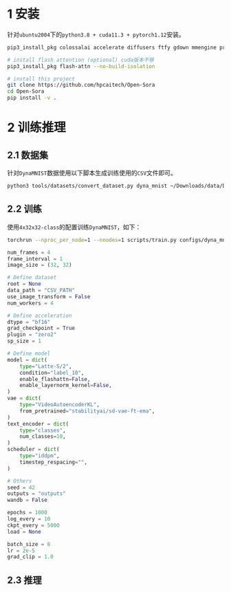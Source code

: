 # 1 安装

针对`ubuntu2004`下的`python3.8 + cuda11.3 + pytorch1.12`安装。

```bash
pip3_install_pkg colossalai accelerate diffusers ftfy gdown mmengine pre-commit av tensorboard timm tqdm transformers wandb xformers==0.0.13 triton packaging ninja apex

# install flash attention (optional) cuda版本不够 
pip3_install_pkg flash-attn --no-build-isolation

# install this project
git clone https://github.com/hpcaitech/Open-Sora
cd Open-Sora
pip install -v .
```

# 2 训练推理

## 2.1 数据集

针对`DynaMNIST`数据使用以下脚本生成训练使用的`CSV`文件即可。

```bash
python3 tools/datasets/convert_dataset.py dyna_mnist ~/Downloads/data/DynaMNIST_20240321
```

## 2.2 训练

使用`4x32x32-class`的配置训练`DynaMNIST`，如下：

```bash
torchrun --nproc_per_node=1 --nnodes=1 scripts/train.py configs/dyna_mnist/train/4x32x32-class.py --data-path YOUR_CSV_PATH
```


```python
num_frames = 4
frame_interval = 1
image_size = (32, 32)

# Define dataset
root = None
data_path = "CSV_PATH"
use_image_transform = False
num_workers = 4

# Define acceleration
dtype = "bf16"
grad_checkpoint = True
plugin = "zero2"
sp_size = 1

# Define model
model = dict(
    type="Latte-S/2",
    condition="label_10",
    enable_flashattn=False,
    enable_layernorm_kernel=False,
)
vae = dict(
    type="VideoAutoencoderKL",
    from_pretrained="stabilityai/sd-vae-ft-ema",
)
text_encoder = dict(
    type="classes",
    num_classes=10,
)
scheduler = dict(
    type="iddpm",
    timestep_respacing="",
)

# Others
seed = 42
outputs = "outputs"
wandb = False

epochs = 1000
log_every = 10
ckpt_every = 5000
load = None

batch_size = 8
lr = 2e-5
grad_clip = 1.0
```

## 2.3 推理